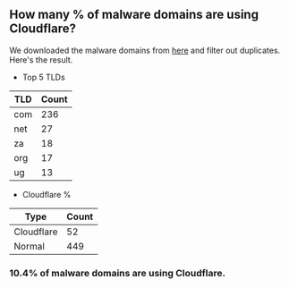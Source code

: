 ## How many % of malware domains are using Cloudflare?


We downloaded the malware domains from [here](https://urlhaus.abuse.ch) and filter out duplicates.
Here's the result.


[//]: # (start replacement)


- Top 5 TLDs

| TLD | Count |
| --- | --- |
| com | 236 |
| net | 27 |
| za | 18 |
| org | 17 |
| ug | 13 |


- Cloudflare %

| Type | Count |
| --- | --- |
| Cloudflare | 52 |
| Normal | 449 |


### 10.4% of malware domains are using Cloudflare.